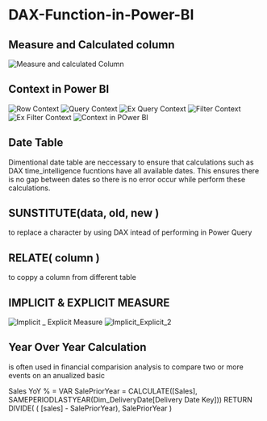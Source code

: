 # DAX-Function-in-Power-BI

## Measure and Calculated column 

![Measure and calculated Column](https://github.com/Tsubame88/DAX-Function-in-Power-BI/assets/156522557/f8aa060b-9587-46ec-8825-3e3dce003747)

## Context in Power BI 

![Row Context](https://github.com/Tsubame88/DAX-Function-in-Power-BI/assets/156522557/11660bff-3c33-45d1-8332-f29364e28048)
![Query Context](https://github.com/Tsubame88/DAX-Function-in-Power-BI/assets/156522557/93845adb-8980-4280-bb0c-add2d0e2ad44)
![Ex Query Context](https://github.com/Tsubame88/DAX-Function-in-Power-BI/assets/156522557/1e5babb0-b50f-4b33-901e-5338be348bc9)
![Filter Context](https://github.com/Tsubame88/DAX-Function-in-Power-BI/assets/156522557/1285a315-011d-4127-854e-f79815f684ae)
![Ex Filter Context](https://github.com/Tsubame88/DAX-Function-in-Power-BI/assets/156522557/204834ea-04a6-412e-9a9a-15d119b73482)
![Context in POwer BI](https://github.com/Tsubame88/DAX-Function-in-Power-BI/assets/156522557/85c5adfd-8614-4864-a1ce-67253ba7d0f4)

## Date Table

Dimentional date table are neccessary to ensure that calculations such as DAX time_intelligence fucntions have all available dates. This ensures there is no gap between dates so there is no error occur while perform these calculations. 
## SUNSTITUTE(data, old, new ) 

to replace a character by using DAX intead of performing in Power Query 

## RELATE( column ) 

to coppy a column from different table 

## IMPLICIT & EXPLICIT MEASURE

![Implicit _ Explicit Measure](https://github.com/Tsubame88/DAX-Function-in-Power-BI/assets/156522557/d14f7c9a-f933-40e4-9a45-38d0e6d4fc75)
![Implicit_Explicit_2](https://github.com/Tsubame88/DAX-Function-in-Power-BI/assets/156522557/b983d002-c00b-4883-95e9-2f79a0d1c8fe)

## Year Over Year Calculation 

is often used in financial comparision analysis to compare two or more events on an anualized basic

Sales YoY %  = 
VAR  SalePriorYear = CALCULATE([Sales], SAMEPERIODLASTYEAR(Dim_DeliveryDate[Delivery Date Key]))
RETURN 
DIVIDE(
    ( [sales] - SalePriorYear),
    SalePriorYear
)



